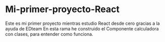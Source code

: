 # Mi-primer-proyecto-React
Este es mi primer proyecto mientras estudio React desde cero gracias a la ayuda de EDteam
En esta rama he construido el Componente calculadora con clases, para entender como funciona.
